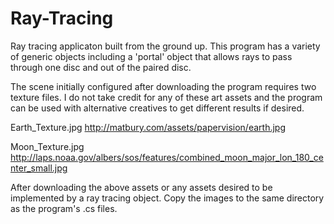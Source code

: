 # Ray-Tracing
Ray tracing applicaton built from the ground up. This program has a variety of generic objects including a 'portal' object that allows rays to pass through one disc and out of the paired disc.  

The scene initially configured after downloading the program requires two texture files. I do not take credit for any of these art assets and 
the program can be used with alternative creatives to get different results if desired.

Earth_Texture.jpg
http://matbury.com/assets/papervision/earth.jpg

Moon_Texture.jpg
http://laps.noaa.gov/albers/sos/features/combined_moon_major_lon_180_center_small.jpg

After downloading the above assets or any assets desired to be implemented by a ray tracing object. Copy the images to the same directory as the program's .cs files.
